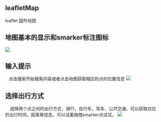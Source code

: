 
## leafletMap
leaflet   国外地图
## 地图基本的显示和smarker标注图标
![](https://github.com/mysucceed/leafletMap/blob/master/img/baseMap.png) 
## 输入提示
    点击搜索开始搜索内容或者点击地图获取相应的点的位置信息
![](https://github.com/mysucceed/leafletMap/blob/master/img/placehold.png)

## 选择出行方式
    选择两个点之间的出行方式，骑行，自行车，驾车，公共交通。可以获取对应的出行时间，距离等信息。可以试着拖拽smarker点试试。 
![](https://github.com/mysucceed/leafletMap/blob/master/img/rout.png)

